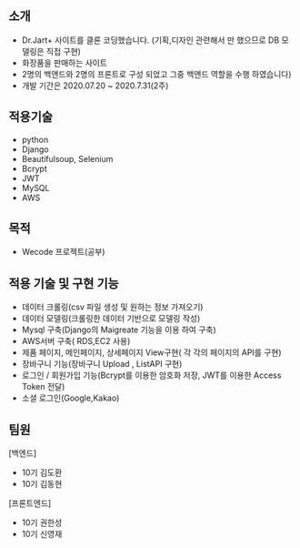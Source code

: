 ## 소개
- Dr.Jart+ 사이트를 클론 코딩했습니다. (기획,디자인 관련해서 만 했으므로 DB 모델링은 직접 구현)
- 화장품을 판매하는 사이트
- 2명의 백앤드와 2명의 프론트로 구성 되었고 그중 백앤드 역할을 수행 하였습니다)
- 개발 기간은 2020.07.20 ~ 2020.7.31(2주)


## 적용기술
- python
- Django
- Beautifulsoup, Selenium
- Bcrypt
- JWT
- MySQL
- AWS


## 목적
- Wecode 프로젝트(공부)


## 적용 기술 및 구현 기능
- 데이터 크롤링(csv 파일 생성 및 원하는 정보 가져오기)
- 데이터 모델링(크롤링한 데이터 기반으로 모델링 작성)
- Mysql 구축(Django의 Maigreate 기능을 이용 하여 구축)
- AWS서버 구축( RDS,EC2 사용)
- 제품 페이지, 메인페이지, 상세페이지 View구현( 각 각의 페이지의 API를 구현)
- 장바구니 기능(장바구니 Upload , ListAPI 구현)
- 로그인 / 회원가입 기능(Bcrypt를 이용한 암호화 저장, JWT를 이용한 Access Token 전달)
- 소셜 로그인(Google,Kakao)


## 팀원
[백엔드]
- 10기 김도환
- 10기 김동현

[프론트엔드]
- 10기 권한성
- 10기 신영재

